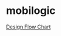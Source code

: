 # mobilogic

[Design Flow Chart](https://lucid.app/lucidchart/invitations/accept/81c8a6fe-cd08-4075-b6da-bf2002145bae)
